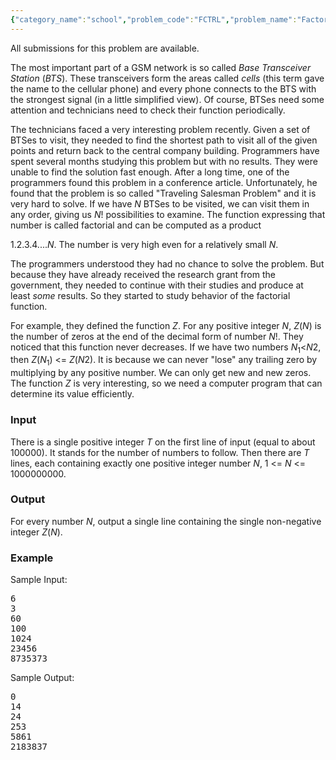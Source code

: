 ```yaml
---
{"category_name":"school","problem_code":"FCTRL","problem_name":"Factorial","languages_supported":{"0":"ADA","1":"ASM","2":"BASH","3":"BF","4":"C","5":"C99 strict","6":"CAML","7":"CLOJ","8":"CLPS","9":"CPP 4.3.2","10":"CPP 4.9.2","11":"CPP14","12":"CS2","13":"D","14":"ERL","15":"FORT","16":"FS","17":"GO","18":"HASK","19":"ICK","20":"ICON","21":"JAVA","22":"JS","23":"LISP clisp","24":"LISP sbcl","25":"LUA","26":"NEM","27":"NICE","28":"NODEJS","29":"PAS fpc","30":"PAS gpc","31":"PERL","32":"PHP","33":"PIKE","34":"PRLG","35":"PYTH","36":"PYTH 3.4","37":"RUBY","38":"SCALA","39":"SCM guile","40":"SCM qobi","41":"ST","42":"TEXT","43":"WSPC"},"max_timelimit":8,"source_sizelimit":50000,"problem_author":"admin","problem_tester":null,"date_added":"1-12-2008","tags":{"0":"admin","1":"basic","2":"easy","3":"number"},"editorial_url":"http://discuss.codechef.com/problems/FCTRL","time":{"view_start_date":1232695349,"submit_start_date":1232695349,"visible_start_date":1232695349,"end_date":1735669800},"layout":"problem"}
---
```

<span class="solution-visible-txt">All submissions for this problem are available.</span><p>
The most important part of a GSM network is so called <EM>Base Transceiver Station</em> (<EM>BTS</em>). These transceivers form the areas called <EM>cells</em> (this term gave the name to the cellular phone) and every phone connects to the BTS with the strongest signal (in a little simplified view). Of course, BTSes need some attention and technicians need to check their function periodically.
</p>
<p>The technicians faced a very interesting problem recently. Given a set of BTSes to visit, they needed to find the shortest path to visit all of the given points and return back to the central company building. Programmers have spent several months studying this problem but with no results. They were unable to find the solution fast enough. After a long time, one of the programmers found this problem in a conference article. Unfortunately, he found that the problem is so called "Traveling Salesman Problem" and it is very hard to solve. If we have <VAR>N</var> BTSes to be visited, we can visit them in any order, giving us <VAR>N</var>! possibilities to examine. The function expressing that number is called factorial and can be computed as a product</p>

<p>
1.2.3.4....<VAR>N</var>. The number is very high even for a relatively small <VAR>N</var>.</p>

<p>The programmers understood they had no chance to solve the problem. But because they have already received the research grant from the government, they needed to continue with their studies and produce at least <EM>some</em> results. So they started to study behavior of the factorial function.</p>
<p>For example, they defined the function <VAR>Z</var>. For any positive integer <VAR>N</var>, <VAR>Z</var>(<VAR>N</var>) is the number of zeros at the end of the decimal form of number <VAR>N</var>!. They noticed that this function never decreases. If we have two numbers <VAR>N</var><SUB>1</sub><<VAR>N</var <SUB>2</sub>, then  <VAR>Z</var>(<VAR>N</var><SUB>1</sub>) <= <VAR>Z</var>(<VAR>N</var <SUB>2</sub>). It is because we can never "lose" any
trailing zero by multiplying by any positive number. We can only get new and new zeros. The function <VAR>Z</var> is very interesting, so we need a computer program that can determine its value efficiently.</p>

<h3>Input</h3>
<p>There is a single positive integer <VAR>T</var> on the first line of input (equal to about 100000). It stands for the number of numbers to follow. Then there are <VAR>T</var> lines, each containing exactly one positive integer number <VAR>N</var>, 1 <= <VAR>N</var> <= 1000000000.</p>

<h3>Output</h3>
<p>For every number <VAR>N</var>, output a single line containing the single non-negative integer <VAR>Z</var>(<VAR>N</var>).</p>

<h3>Example</h3>
<p>Sample Input:</p>
<pre>
6
3
60
100
1024
23456
8735373
</pre>

<p>Sample Output:</p>
<pre>
0
14
24
253
5861
2183837
</pre>